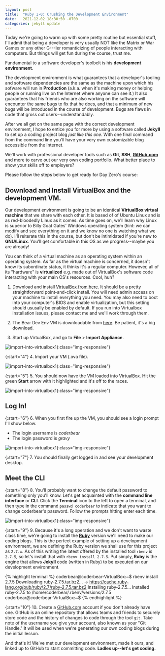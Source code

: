 ```yaml
---
layout: post
title:  "Ruby 1-0: Crushing the Development Environment"
date:   2021-12-02 18:30:50 -0700
categories: jekyll update
---
```

Today we're going to warm up with some pretty routine but essential stuff, I'll admit that being a developer is very usually NOT like the Matrix or War Games or any other G---ler romanticizing of people interacting with computers. But things will get fun during the course, trust me. 

Fundamental to a software developer's toolbelt is his **development environment**.

The development environment is what guarantees that a developer's tooling and software dependencies are the same as the machine upon which his sofware will run in **Production** (a.k.a. when it's making money or helping people or running live on the Internet where anyone can see it.) It also guarantees that his friends who are also working on the software will encounter the same bugs to fix that he does, and that a minimum of new bugs will be introduced in the course of development. Bugs are flaws in code that gross out users--understandably.

After we all get on the same page with the correct development environment, I hope to entice you for more by using a software called **Jekyll** to set up a coding project blog *just like this one*. With one final command from the command line you'll have your very own customizable blog accessible from the Internet.

We'll work with professional developer tools such as **Git**, **SSH**, **[GitHub.com][github]** and more to carve out our very own coding portfolio. What better place to show your skills off to employers?

Please follow the steps below to get ready for Day Zero's course:

Download and Install VirtualBox and the development VM.
---
Our development environment is going to be an identical **VirtualBox virtual machine** that we share with each other. It is based of of Ubuntu Linux and is as red-bloodedly Linux as it comes. As time goes on, we'll learn why Linux is superior to Billy Goat Gates' Windows operating system (hint: we can modify and see everything on it and we know no one is watching what we do). I'll reiterate this in the course, but don't be intimidated if you're new to **GNU/Linux**. You'll get comfortable in this OS as we progress--maybe you are already!

You can think of a virtual machine as an operating system within an operating system. As far as the virtual machine is concerned, it doesn't know its subordinate status, it thinks it's a regular computer. However, all of its "hardware" is **virtualized** e.g. made out of VirtualBox's software code interacting with your main OS's resources. Cool, huh?

1. Download and install [VirtualBox from here][virtualbox-downloads]. It should be a pretty straightforward point-and-click install. You will need admin access on your machine to install everything you need. You may also need to boot into your computer's BIOS and enable virtualization, but this setting should ususally be enabled by default. If you run into Virtualbox installation issues, please contact me and we'll work through them.

2. The Bear Dev Env VM is downloadable from [here][dbox-vm-link]. Be patient, it's a big download.

3. Start up VirtualBox, and go to **File** > **Import Appliance**.

![import-into-virtualbox1](/assets/images/day0/day0_vboximport0.png){:class="img-responsive"}

{:start="4"}
4. Import your VM (.ova file).

![import-into-virtualbox1](/assets/images/day0/day0_vboximport1.png){:class="img-responsive"}

{:start="5"}
5. You should now have the VM loaded into VirtualBox. Hit the green **Start** arrow with it highlighted and it's off to the races.

![import-into-virtualbox1](/assets/images/day0/day0_vboximport2.png){:class="img-responsive"}

Log In!
---

{:start="6"}
6. When you first fire up the VM, you should see a login prompt I'll show below. 
* The login username is *coderbear*
* The login password is *gravy*

![import-into-virtualbox1](/assets/images/day0/day0_vboximport3.png){:class="img-responsive"}

{:start="7"}
7. You should finally get logged in and see your development desktop. 

Meet the CLI
---

{:start="8"}
8. You'll probably want to change the default password to something only you'll know. Let's get acquainted with the **command line interface** or **CLI**. Click the **Terminal** icon to the left to open a terminal, and then type in the command `passwd coderbear` to indicate that you want to change coderbear's password. Follow the prompts hitting enter each time.

![import-into-virtualbox1](/assets/images/day0/day0_vboximport4.png){:class="img-responsive"}

{:start="9"}
9. Because it's a long operation and we don't want to waste class time, we're going to install the [**Ruby**][ruby-lang] version we'll need to make our coding blogs. This is the perfect example of setting up a development environment, we are defining the Ruby version we shall use for this project as `2.7.x`. As of this writing the latest offered by the installed tool `rbenv` is `2.7.5`, so let's install that with `rbenv install 2.7.5`. Put simply, **Ruby** is the engine that allows **Jekyll** code (written in Ruby) to be executed on our development environment.

{% highlight terminal %}
coderbear@coderbear-VirtualBox:~$ rbenv install 2.7.5
Downloading ruby-2.7.5.tar.bz2...
-> https://cache.ruby-lang.org/pub/ruby/2.7/ruby-2.7.5.tar.bz2
Installing ruby-2.7.5...
Installed ruby-2.7.5 to /home/coderbear/.rbenv/versions/2.7.5
coderbear@coderbear-VirtualBox:~$ 
{% endhighlight %}

{:start="10"}
10. Create a [GitHub.com][github] account if you don't already have one. GitHub is an online repository that allows teams and friends to securely store code and the history of changes to code through the tool `git`. Take note of the username you give your account, also known as your "Git Handle." It will be used when we're generating our own coding blogs during the initial lesson.

And that's it! We've met our development environment, made it ours, and linked up to GitHub to start committing code. **Ladles up--let's get coding.**


[ruby-lang]: https://www.ruby-lang.org/en/
[github]: https://github.com/
[dbox-vm-link]: https://www.dropbox.com/s/uqk5ysuoxsd68rk/Ubuntu%20Bear%20Dev%20Env.ova?dl=0
[virtualbox-downloads]: https://www.virtualbox.org/wiki/Downloads
